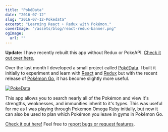 ```yaml
---
title: "PokéData"
date: "2016-07-12"
slug: "2016-07-12-Pokedata"
excerpt: "Learning React + Redux with Pokémon."
coverImage: "/assets/blog/react-redux-banner.png"
ogImage:
  url: ""
---
```


**Update:** I have recently rebuilt this app without Redux or PokeAPI. [Check it out over here.](https://keawade.github.io/pokedata)

Over the last month I developed a small project called [PokéData](https://keawade.github.io/pokedata-old). I built it initially to experiment and learn with [React](https://facebook.github.io/react/) and [Redux](http://redux.js.org/) but with the recent release of [Pokémon Go](http://www.pokemon.com/us/pokemon-video-games/pokemon-go/), it has become slightly more useful.

[![PokeData](/assets/blog/pokedata/pokedata.png)](https://keawade.github.io/pokedata-old)

This app allows you to search nearly all of the Pokémon and view it's strengths, weaknesses, and immunities inherit to it's types. This was useful for me as I was playing through Pokemon Omega Ruby initially, but now it can also be used to plan which Pokémon you leave in gyms in Pokémon Go.

[Check it out here!](https://keawade.github.io/pokedata-old) Feel free to [report bugs or request features](https://github.com/keawade/pokedata-old/issues).
